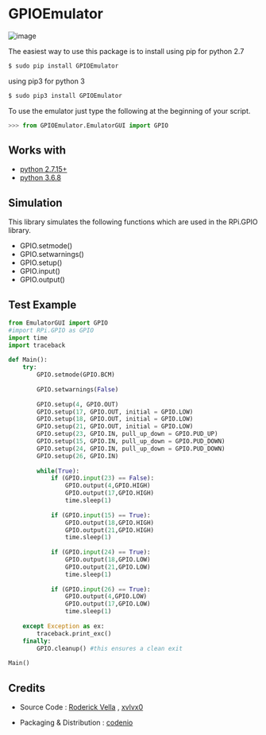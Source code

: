 # GPIOEmulator

![image](gpio_emulator.png)

The easiest way to use this package is to install using pip for python 2.7

```bash
$ sudo pip install GPIOEmulator
```

using pip3 for python 3

```bash
$ sudo pip3 install GPIOEmulator
```

To use the emulator just type the following at the beginning of your script.

```python
>>> from GPIOEmulator.EmulatorGUI import GPIO
```

## Works with

- [python 2.7.15+](https://www.python.org/downloads/release/python-2715/)
- [python 3.6.8](https://www.python.org/downloads/release/3.6.8)

## Simulation

This library simulates the following functions which are used in the RPi.GPIO library.

- GPIO.setmode()
- GPIO.setwarnings()
- GPIO.setup()
- GPIO.input()
- GPIO.output()

## Test Example

``` python
from EmulatorGUI import GPIO
#import RPi.GPIO as GPIO
import time
import traceback
 
def Main():
    try:
        GPIO.setmode(GPIO.BCM)
 
        GPIO.setwarnings(False)
 
        GPIO.setup(4, GPIO.OUT)
        GPIO.setup(17, GPIO.OUT, initial = GPIO.LOW)
        GPIO.setup(18, GPIO.OUT, initial = GPIO.LOW)
        GPIO.setup(21, GPIO.OUT, initial = GPIO.LOW)
        GPIO.setup(23, GPIO.IN, pull_up_down = GPIO.PUD_UP)
        GPIO.setup(15, GPIO.IN, pull_up_down = GPIO.PUD_DOWN)
        GPIO.setup(24, GPIO.IN, pull_up_down = GPIO.PUD_DOWN)
        GPIO.setup(26, GPIO.IN)
 
        while(True):
            if (GPIO.input(23) == False):
                GPIO.output(4,GPIO.HIGH)
                GPIO.output(17,GPIO.HIGH)
                time.sleep(1)
 
            if (GPIO.input(15) == True):
                GPIO.output(18,GPIO.HIGH)
                GPIO.output(21,GPIO.HIGH)
                time.sleep(1)
 
            if (GPIO.input(24) == True):
                GPIO.output(18,GPIO.LOW)
                GPIO.output(21,GPIO.LOW)
                time.sleep(1)
 
            if (GPIO.input(26) == True):
                GPIO.output(4,GPIO.LOW)
                GPIO.output(17,GPIO.LOW)
                time.sleep(1)
 
    except Exception as ex:
        traceback.print_exc()
    finally:
        GPIO.cleanup() #this ensures a clean exit
 
Main()
```

## Credits

- Source Code :  [Roderick Vella](https://roderickvella.wordpress.com/2016/06/28/raspberry-pi-gpio-emulator/) , [xvlvx0](https://github.com/xvlvx0)

- Packaging & Distribution : [codenio](https://github.com/codenio)